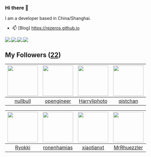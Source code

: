 ### Hi there 👋

  I am a developer based in China/Shanghai.
  
  - 📫 [Blog] https://rezeros.github.io
  
   <a href="https://github.com/rezeros/Jaxer">
<img align="center" src="https://github-readme-stats.vercel.app/api/pin/?username=rezeros&repo=Jaxer&title_color=fff&icon_color=79ff97&text_color=9f9f9f&bg_color=151515" />
  </a>
  <a href="https://github.com/rezeros/git">
<img align="center" src="https://github-readme-stats.vercel.app/api/pin/?username=rezeros&repo=git&title_color=fff&icon_color=79ff97&text_color=9f9f9f&bg_color=151515" />
  </a>
  <a href="https://github.com/rezeros/zerobox">
<img align="center" src="https://github-readme-stats.vercel.app/api/pin/?username=rezeros&repo=zerobox&title_color=fff&icon_color=79ff97&text_color=9f9f9f&bg_color=151515" />
  </a>

  <a href="https://github.com/rezeros/leetcode">
<img align="center" src="https://github-readme-stats.vercel.app/api/pin/?username=rezeros&repo=leetcode&title_color=fff&icon_color=79ff97&text_color=9f9f9f&bg_color=151515" />
  </a>



## My Followers ([22](https://github.com/ReZeroS?tab=followers))

| <img src="https://avatars.githubusercontent.com/u/28078734?v=4" width="100" height="100" /> | <img src="https://avatars.githubusercontent.com/u/32831059?v=4" width="100" height="100" /> | <img src="https://avatars.githubusercontent.com/u/86776509?v=4" width="100" height="100" /> | <img src="https://avatars.githubusercontent.com/u/11344747?v=4" width="100" height="100" /> |
| :-----------------------------------------------------------------------------------------: | :-----------------------------------------------------------------------------------------: | :-----------------------------------------------------------------------------------------: | :-----------------------------------------------------------------------------------------: |
|                           [nullbull](https://github.com/nullbull)                           |                         [opengineer](https://github.com/opengineer)                         |                       [Harryliphoto](https://github.com/Harryliphoto)                       |                           [qistchan](https://github.com/qistchan)                           |

| <img src="https://avatars.githubusercontent.com/u/64571933?v=4" width="100" height="100" /> | <img src="https://avatars.githubusercontent.com/u/1706296?v=4" width="100" height="100" /> | <img src="https://avatars.githubusercontent.com/u/17041194?v=4" width="100" height="100" /> | <img src="https://avatars.githubusercontent.com/u/71453807?v=4" width="100" height="100" /> |
| :-----------------------------------------------------------------------------------------: | :----------------------------------------------------------------------------------------: | :-----------------------------------------------------------------------------------------: | :-----------------------------------------------------------------------------------------: |
|                             [Ryokki](https://github.com/Ryokki)                             |                        [ronenhamias](https://github.com/ronenhamias)                       |                         [xiaotianxt](https://github.com/xiaotianxt)                         |                        [MrRhuezzler](https://github.com/MrRhuezzler)                        |